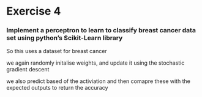 # Exercise 4
### Implement a perceptron to learn to classify breast cancer data set using python’s Scikit-Learn library

So this uses a dataset for breast cancer

we again randomly initalise weights, and update it using the stochastic gradient descent

we also predict based of the activiation and then comapre these with the expected outputs to return the accuracy